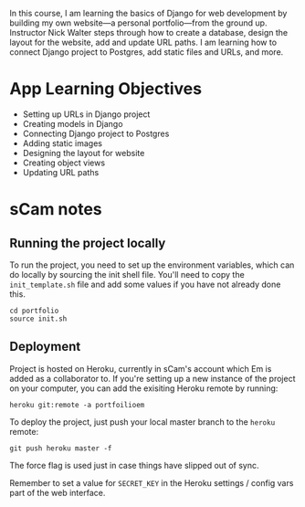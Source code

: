 In this course, I am learning the basics of Django for web development by building my own website—a personal portfolio—from the ground up. Instructor Nick Walter steps through how to create a database, design the layout for the website, add and update URL paths. I am learning how to connect Django project to Postgres, add static files and URLs, and more.

# App Learning Objectives

- Setting up URLs in Django project
- Creating models in Django
- Connecting Django project to Postgres
- Adding static images
- Designing the layout for website
- Creating object views
- Updating URL paths

# sCam notes

## Running the project locally

To run the project, you need to set up the environment variables, which can do locally by sourcing the init shell file. You'll need to copy the `init_template.sh` file and add some values if you have not already done this.

```
cd portfolio
source init.sh
```

## Deployment

Project is hosted on Heroku, currently in sCam's account which Em is added as a collaborator to. If you're setting up a new instance of the project on your computer, you can add the exisiting Heroku remote by running:

`heroku git:remote -a portfoilioem`

To deploy the project, just push your local master branch to the `heroku` remote:

`git push heroku master -f`

The force flag is used just in case things have slipped out of sync.

Remember to set a value for `SECRET_KEY` in the Heroku settings / config vars part of the web interface.
